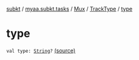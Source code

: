[subkt](../../../index.md) / [myaa.subkt.tasks](../../index.md) / [Mux](../index.md) / [TrackType](index.md) / [type](./type.md)

# type

`val type: `[`String`](https://kotlinlang.org/api/latest/jvm/stdlib/kotlin/-string/index.html)`?` [(source)](https://github.com/Myaamori/SubKt/blob/0.1.10/src/main/kotlin/myaa/subkt/tasks/muxtask.kt#L99)